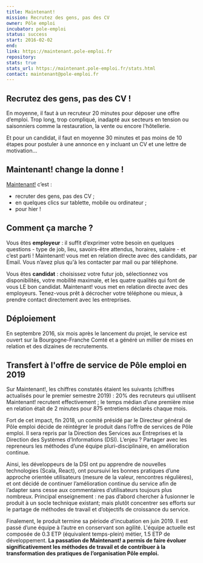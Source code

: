 ```yaml
---
title: Maintenant!
mission: Recrutez des gens, pas des CV
owner: Pôle emploi
incubator: pole-emploi
status: success
start: 2016-02-02
end:
link: https://maintenant.pole-emploi.fr
repository: 
stats: true
stats_url: https://maintenant.pole-emploi.fr/stats.html
contact: maintenant@pole-emploi.fr
---
```


## Recrutez des gens, pas des CV !

En moyenne, il faut à un recruteur 20 minutes pour déposer une offre d’emploi. Trop long, trop compliqué, inadapté aux secteurs en tension ou saisonniers comme la restauration, la vente ou encore l'hôtellerie.

Et pour un candidat, il faut en moyenne 30 minutes et pas moins de 10 étapes pour postuler à une annonce en y incluant un CV et une lettre de motivation…

## Maintenant! change la donne !

[Maintenant!](http://maintenant.pole-emploi.fr) c’est :

- recruter des gens, pas des CV ;
- en quelques clics sur tablette, mobile ou ordinateur ;
- pour hier !

## Comment ça marche ?

Vous êtes **employeur** : il suffit d’exprimer votre besoin en quelques questions - type de job, lieu, savoirs-être attendus, horaires, salaire - et c’est parti !
Maintenant! vous met en relation directe avec des candidats, par Email. Vous n’avez plus qu'à les contacter par mail ou par téléphone.

Vous êtes **candidat** : choisissez votre futur job, sélectionnez vos disponibilités, votre mobilité maximale, et les quatre qualités qui font de vous LE bon candidat.
Maintenant! vous met en relation directe avec des employeurs. Tenez-vous prêt à décrocher votre téléphone ou mieux, à prendre contact directement avec les entreprises.

## Déploiement

En septembre 2016, six mois après le lancement du projet, le service est ouvert sur la Bourgogne-Franche Comté et a généré un millier de mises en relation et des dizaines de recrutements.

## Transfert à l'offre de service de Pôle emploi en 2019

Sur Maintenant!, les chiffres constatés étaient les suivants (chiffres actualisés pour le premier semestre 2019) : 20% des recruteurs qui utilisent Maintenant! recrutent effectivement ; le temps médian d’une première mise en relation était de 2 minutes pour 875 entretiens déclarés chaque mois. 

Fort de cet impact, fin 2018, un comité présidé par le Directeur général de Pôle emploi décide de réintégrer le produit dans l’offre de services de Pôle emploi. Il sera repris par la Direction des Services aux Entreprises et la Direction des Systèmes d’Informations (DSI). L’enjeu ? Partager avec les repreneurs les méthodes d’une équipe pluri-disciplinaire, en amélioration continue. 

Ainsi, les développeurs de la DSI ont pu apprendre de nouvelles technologies (Scala, React), ont poursuivi les bonnes pratiques d’une approche orientée utilisateurs (mesure de la valeur, rencontres régulières), et ont décidé de continuer l’amélioration continue du service afin de l’adapter sans cesse aux commentaires d’utilisateurs toujours plus nombreux. Principal enseignement : ne pas d’abord chercher à fusionner le produit à un socle technique existant; mais plutôt concentrer ses efforts sur le partage de méthodes de travail et d’objectifs de croissance du service. 

Finalement, le produit termine sa période d'incubation en juin 2019. Il est passé d’une équipe à l’autre en conservant son agilité. L'équipe actuelle est composée de 0.3 ETP (équivalent temps-plein) métier, 1.5 ETP de développement. **La passation de Maintenant! a permis de faire évoluer significativement les méthodes de travail et de contribuer à la transformation des pratiques de l’organisation Pôle emploi.**

